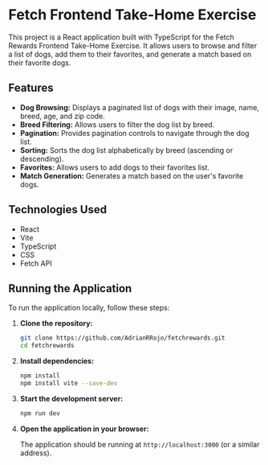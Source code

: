 # Fetch Frontend Take-Home Exercise

This project is a React application built with TypeScript for the Fetch Rewards Frontend Take-Home Exercise. It allows users to browse and filter a list of dogs, add them to their favorites, and generate a match based on their favorite dogs.

## Features

*   **Dog Browsing:** Displays a paginated list of dogs with their image, name, breed, age, and zip code.
*   **Breed Filtering:** Allows users to filter the dog list by breed.
*   **Pagination:** Provides pagination controls to navigate through the dog list.
*   **Sorting:** Sorts the dog list alphabetically by breed (ascending or descending).
*   **Favorites:** Allows users to add dogs to their favorites list.
*   **Match Generation:** Generates a match based on the user's favorite dogs.

## Technologies Used

*   React
*   Vite
*   TypeScript
*   CSS
*   Fetch API

## Running the Application

To run the application locally, follow these steps:

1.  **Clone the repository:**

    ```bash
    git clone https://github.com/AdrianRRojo/fetchrewards.git
    cd fetchrewards
    ```

2.  **Install dependencies:**

    ```bash
    npm install  
    npm install vite --save-dev
    ```

3.  **Start the development server:**

    ```bash
    npm run dev 
    ```

4.  **Open the application in your browser:**

    The application should be running at `http://localhost:3000` (or a similar address).


